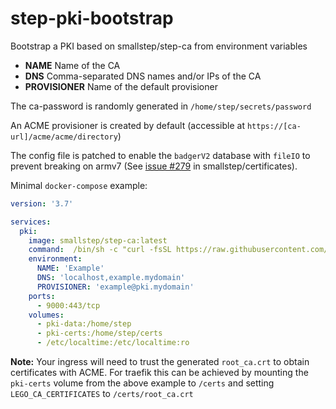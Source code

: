 # step-pki-bootstrap

Bootstrap a PKI based on smallstep/step-ca from environment variables

- **NAME** Name of the CA
- **DNS** Comma-separated DNS names and/or IPs of the CA
- **PROVISIONER** Name of the default provisioner

The ca-password is randomly generated in `/home/step/secrets/password`

An ACME provisioner is created by default (accessible at `https://[ca-url]/acme/acme/directory`)

The config file is patched to enable the `badgerV2` database with `fileIO` to prevent breaking on armv7 (See [issue #279](https://github.com/smallstep/certificates/issues/279) in smallstep/certificates).

Minimal `docker-compose` example:

```yaml
version: '3.7'

services:
  pki:
    image: smallstep/step-ca:latest
    command:  /bin/sh -c "curl -fsSL https://raw.githubusercontent.com/dodslaser/step-pki-bootstrap/main/init-pki | /bin/sh"
    environment:
      NAME: 'Example'
      DNS: 'localhost,example.mydomain'
      PROVISIONER: 'example@pki.mydomain'
    ports:
      - 9000:443/tcp
    volumes:
      - pki-data:/home/step
      - pki-certs:/home/step/certs
      - /etc/localtime:/etc/localtime:ro
```

**Note:** Your ingress will need to trust the generated `root_ca.crt` to obtain certificates with ACME. For traefik this can be achieved by mounting the `pki-certs` volume from the above example to `/certs` and setting `LEGO_CA_CERTIFICATES` to `/certs/root_ca.crt`
